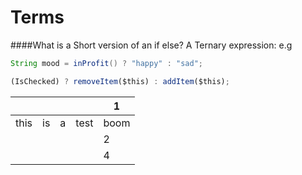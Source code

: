 Terms
=========

####What is a Short version of an if else?
A Ternary expression:
e.g
```java
String mood = inProfit() ? "happy" : "sad";
```
```js
(IsChecked) ? removeItem($this) : addItem($this);
```

|   |   |   |   | 1  |
|---|---|---|---|---|
|this   |is   |a   |test   |boom   |
|   |   |   |   |  2 |
|   |   |   |   | 4  |
